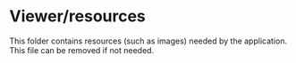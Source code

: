 # Viewer/resources

This folder contains resources (such as images) needed by the application. This file can
be removed if not needed.
